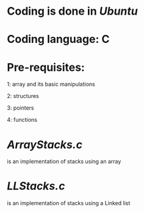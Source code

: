 # Coding is done in _Ubuntu_

# Coding language: C



# Pre-requisites: 

1: array and its basic manipulations

2: structures

3: pointers

4: functions

# _ArrayStacks.c_
is an implementation of stacks using an array

# _LLStacks.c_ 
is an implementation of stacks using a Linked list

